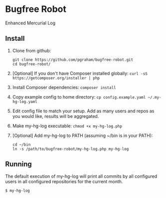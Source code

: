 # Bugfree Robot
Enhanced Mercurial Log

## Install

 1. Clone from github:

        git clone https://github.com/pgraham/bugfree-robot.git
        cd bugfree-robot/

 2. \[Optional] If you don't have Composer installed globally: `curl -sS https://getcomposer.org/installer | php`
 3. Install Composer dependencies: `composer install`
 4. Copy example config to home directory: `cp config.example.yaml ~/.my-hg-log.yaml`
 5. Edit config file to match your setup. Add as many users and repos as you
    would like, results will be aggregated.
 6. Make my-hg-log executable: `chmod +x my-hg-log.php`
 7. \[Optional] Add my-hg-log to PATH (assuming ~/bin is in your PATH):

        cd ~/bin
        ln -s /path/to/bugfree-robot/my-hg-log.php my-hg-log

## Running

The default execution of my-hg-log will print all commits by all configured
users in all configured repositories for the current month.

    $ my-hg-log
